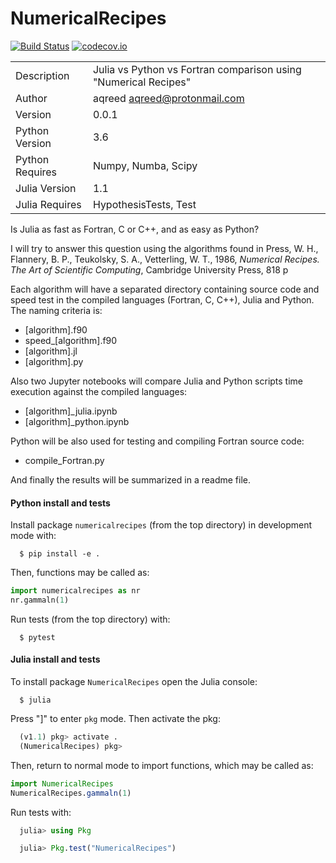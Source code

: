 # NumericalRecipes

[![Build Status](https://travis-ci.com/aqreed/NumericalRecipes.svg?branch=new_package_name)](https://travis-ci.com/aqreed/NumericalRecipes)
[![codecov.io](https://codecov.io/gh/aqreed/NumericalRecipes/branch/new_package_name/graph/badge.svg)](https://codecov.io/gh/aqreed/NumericalRecipes/branch/new_package_name)

|  |  |
| ------ | ------ |
| Description | Julia vs Python vs Fortran comparison using "Numerical Recipes" |
| Author | aqreed <aqreed@protonmail.com> |
| Version | 0.0.1 |
| Python Version | 3.6 |
| Python Requires | Numpy, Numba, Scipy |
| Julia Version | 1.1 |
| Julia Requires | HypothesisTests, Test |

Is Julia as fast as Fortran, C or C++, and as easy as Python? 

I will try to answer this question using the algorithms found in Press, W. H., Flannery, B. P., Teukolsky, S. A., Vetterling, W. T., 1986, _Numerical Recipes. The Art of Scientific Computing_, Cambridge University Press, 818 p

Each algorithm will have a separated directory containing source code and speed test in the compiled languages (Fortran, C, C++), Julia and Python. The naming criteria is:

- [algorithm].f90
- speed_[algorithm].f90
- [algorithm].jl
- [algorithm].py

Also two Jupyter notebooks will compare Julia and Python scripts time execution against the compiled languages:

- [algorithm]_julia.ipynb
- [algorithm]_python.ipynb

Python will be also used for testing and compiling Fortran source code:

- compile_Fortran.py

And finally the results will be summarized in a readme file.

#### Python install and tests

Install package `numericalrecipes` (from the top directory) in development mode with:

``` console
  $ pip install -e .
```
Then, functions may be called as:

```python
import numericalrecipes as nr
nr.gammaln(1)
```
Run tests (from the top directory) with:

``` console
  $ pytest
```

#### Julia install and tests

To install package `NumericalRecipes` open the Julia console:

``` console
  $ julia
```

Press "]" to enter `pkg` mode. Then activate the pkg:

``` julia
  (v1.1) pkg> activate .
  (NumericalRecipes) pkg>

```

Then, return to normal mode to import functions, which may be called as:

```julia
import NumericalRecipes
NumericalRecipes.gammaln(1)
```
Run tests with:

``` julia
  julia> using Pkg

  julia> Pkg.test("NumericalRecipes")
```
